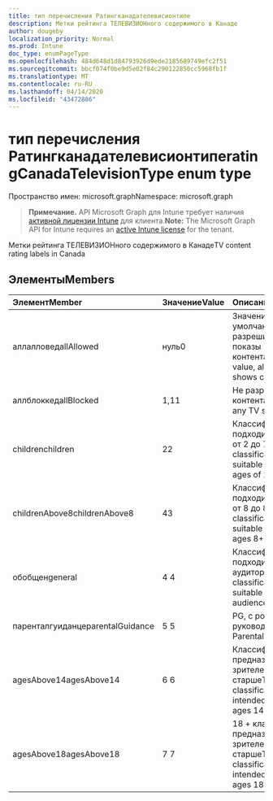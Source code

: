 ```yaml
---
title: тип перечисления Ратингканадателевисионтипе
description: Метки рейтинга ТЕЛЕВИЗИОНного содержимого в Канаде
author: dougeby
localization_priority: Normal
ms.prod: Intune
doc_type: enumPageType
ms.openlocfilehash: 484d648d1d84793926d9ede2185689749efc2f51
ms.sourcegitcommit: bbcf074f0be9d5e02f84c290122850cc5968fb1f
ms.translationtype: MT
ms.contentlocale: ru-RU
ms.lasthandoff: 04/14/2020
ms.locfileid: "43472886"
---
```

# <a name="ratingcanadatelevisiontype-enum-type"></a><span data-ttu-id="9a25d-103">тип перечисления Ратингканадателевисионтипе</span><span class="sxs-lookup"><span data-stu-id="9a25d-103">ratingCanadaTelevisionType enum type</span></span>

<span data-ttu-id="9a25d-104">Пространство имен: microsoft.graph</span><span class="sxs-lookup"><span data-stu-id="9a25d-104">Namespace: microsoft.graph</span></span>

> <span data-ttu-id="9a25d-105">**Примечание.** API Microsoft Graph для Intune требует наличия [активной лицензии Intune](https://go.microsoft.com/fwlink/?linkid=839381) для клиента.</span><span class="sxs-lookup"><span data-stu-id="9a25d-105">**Note:** The Microsoft Graph API for Intune requires an [active Intune license](https://go.microsoft.com/fwlink/?linkid=839381) for the tenant.</span></span>

<span data-ttu-id="9a25d-106">Метки рейтинга ТЕЛЕВИЗИОНного содержимого в Канаде</span><span class="sxs-lookup"><span data-stu-id="9a25d-106">TV content rating labels in Canada</span></span>

## <a name="members"></a><span data-ttu-id="9a25d-107">Элементы</span><span class="sxs-lookup"><span data-stu-id="9a25d-107">Members</span></span>
|<span data-ttu-id="9a25d-108">Элемент</span><span class="sxs-lookup"><span data-stu-id="9a25d-108">Member</span></span>|<span data-ttu-id="9a25d-109">Значение</span><span class="sxs-lookup"><span data-stu-id="9a25d-109">Value</span></span>|<span data-ttu-id="9a25d-110">Описание</span><span class="sxs-lookup"><span data-stu-id="9a25d-110">Description</span></span>|
|:---|:---|:---|
|<span data-ttu-id="9a25d-111">аллалловед</span><span class="sxs-lookup"><span data-stu-id="9a25d-111">allAllowed</span></span>|<span data-ttu-id="9a25d-112">нуль</span><span class="sxs-lookup"><span data-stu-id="9a25d-112">0</span></span>|<span data-ttu-id="9a25d-113">Значение по умолчанию, разрешить все показы контента</span><span class="sxs-lookup"><span data-stu-id="9a25d-113">Default value, allow all TV shows content</span></span>|
|<span data-ttu-id="9a25d-114">аллблоккед</span><span class="sxs-lookup"><span data-stu-id="9a25d-114">allBlocked</span></span>|<span data-ttu-id="9a25d-115">1,1</span><span class="sxs-lookup"><span data-stu-id="9a25d-115">1</span></span>|<span data-ttu-id="9a25d-116">Не разрешать показ контента</span><span class="sxs-lookup"><span data-stu-id="9a25d-116">Do not allow any TV shows content</span></span>|
|<span data-ttu-id="9a25d-117">children</span><span class="sxs-lookup"><span data-stu-id="9a25d-117">children</span></span>|<span data-ttu-id="9a25d-118">2</span><span class="sxs-lookup"><span data-stu-id="9a25d-118">2</span></span>|<span data-ttu-id="9a25d-119">Классификация C подходит для детей от 2 до 7 лет</span><span class="sxs-lookup"><span data-stu-id="9a25d-119">The C classification is suitable for children ages of 2 to 7 years</span></span>|
|<span data-ttu-id="9a25d-120">childrenAbove8</span><span class="sxs-lookup"><span data-stu-id="9a25d-120">childrenAbove8</span></span>|<span data-ttu-id="9a25d-121">4</span><span class="sxs-lookup"><span data-stu-id="9a25d-121">3</span></span>|<span data-ttu-id="9a25d-122">Классификация C8 подходит для детей от 8 до 8 лет</span><span class="sxs-lookup"><span data-stu-id="9a25d-122">The C8 classification is suitable for children ages 8+</span></span>|
|<span data-ttu-id="9a25d-123">обобщен</span><span class="sxs-lookup"><span data-stu-id="9a25d-123">general</span></span>|<span data-ttu-id="9a25d-124">4 </span><span class="sxs-lookup"><span data-stu-id="9a25d-124">4</span></span>|<span data-ttu-id="9a25d-125">Классификация "G" подходит для общей аудитории</span><span class="sxs-lookup"><span data-stu-id="9a25d-125">The G classification is suitable for general audience</span></span>|
|<span data-ttu-id="9a25d-126">паренталгуиданце</span><span class="sxs-lookup"><span data-stu-id="9a25d-126">parentalGuidance</span></span>|<span data-ttu-id="9a25d-127">5 </span><span class="sxs-lookup"><span data-stu-id="9a25d-127">5</span></span>|<span data-ttu-id="9a25d-128">PG, с родительским руководством</span><span class="sxs-lookup"><span data-stu-id="9a25d-128">PG, Parental Guidance</span></span>|
|<span data-ttu-id="9a25d-129">agesAbove14</span><span class="sxs-lookup"><span data-stu-id="9a25d-129">agesAbove14</span></span>|<span data-ttu-id="9a25d-130">6 </span><span class="sxs-lookup"><span data-stu-id="9a25d-130">6</span></span>|<span data-ttu-id="9a25d-131">Классификация 14 + предназначена для зрителей от 14 лет и старше</span><span class="sxs-lookup"><span data-stu-id="9a25d-131">The 14+ classification is intended for viewers ages 14 and older</span></span>|
|<span data-ttu-id="9a25d-132">agesAbove18</span><span class="sxs-lookup"><span data-stu-id="9a25d-132">agesAbove18</span></span>|<span data-ttu-id="9a25d-133">7 </span><span class="sxs-lookup"><span data-stu-id="9a25d-133">7</span></span>|<span data-ttu-id="9a25d-134">18 + классификация предназначена для зрителей от 18 лет и старше</span><span class="sxs-lookup"><span data-stu-id="9a25d-134">The 18+ classification is intended for viewers ages 18 and older</span></span>|







